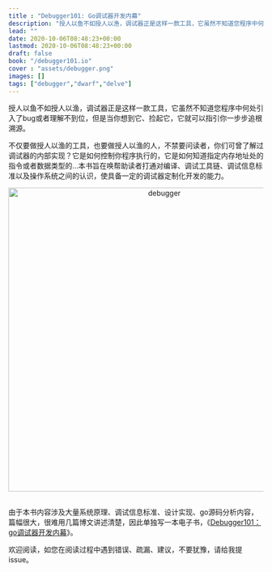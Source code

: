 ```yaml
---
title : "Debugger101: Go调试器开发内幕"
description: "授人以鱼不如授人以渔，调试器正是这样一款工具，它虽然不知道您程序中何处引入了bug或者理解不到位，但是当你想到它、捡起它，它就可以指引你一步步追根溯源。不仅要做授人以渔的工具，也要做授人以渔的人，不禁要问读者，你们可曾了解过调试器的内部实现？它是如何控制你程序执行的，它是如何知道指定内存地址处的指令或者数据类型的…本书旨在帮助读者打通对编译、调试工具链、调试信息标准以及操作系统之间的认识，使具备一定的调试器定制化开发的能力。"
lead: ""
date: 2020-10-06T08:48:23+00:00
lastmod: 2020-10-06T08:48:23+00:00
draft: false
book: "/debugger101.io" 
cover : "assets/debugger.png"
images: []
tags: ["debugger","dwarf","delve"]
---
```


授人以鱼不如授人以渔，调试器正是这样一款工具，它虽然不知道您程序中何处引入了bug或者理解不到位，但是当你想到它、捡起它，它就可以指引你一步步追根溯源。

不仅要做授人以渔的工具，也要做授人以渔的人，不禁要问读者，你们可曾了解过调试器的内部实现？它是如何控制你程序执行的，它是如何知道指定内存地址处的指令或者数据类型的…本书旨在唤帮助读者打通对编译、调试工具链、调试信息标准以及操作系统之间的认识，使具备一定的调试器定制化开发的能力。

<div align="center" style="padding-bottom:1rem;">
<img alt="debugger" src="/books/assets/debugger.png" style="width:600px;"/>
</div>

由于本书内容涉及大量系统原理、调试信息标准、设计实现、go源码分析内容，篇幅很大，很难用几篇博文讲述清楚，因此单独写一本电子书，《[Debugger101：go调试器开发内幕](/debugger101.io)》。

欢迎阅读，如您在阅读过程中遇到错误、疏漏、建议，不要犹豫，请给我提issue。
